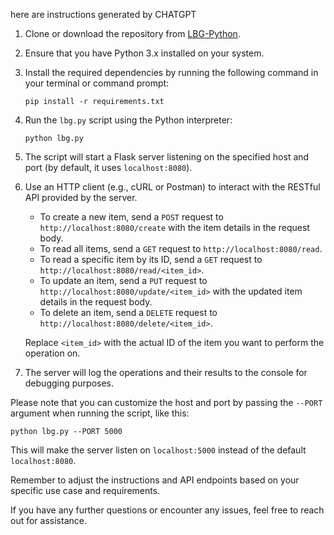 here are instructions generated by CHATGPT

1. Clone or download the repository from [LBG-Python](https://github.com/CameronGuthrie/LBG-Python.git).

2. Ensure that you have Python 3.x installed on your system.

3. Install the required dependencies by running the following command in your terminal or command prompt:

   ```shell
   pip install -r requirements.txt
   ```

4. Run the `lbg.py` script using the Python interpreter:

   ```shell
   python lbg.py
   ```

5. The script will start a Flask server listening on the specified host and port (by default, it uses `localhost:8080`).

6. Use an HTTP client (e.g., cURL or Postman) to interact with the RESTful API provided by the server.

   - To create a new item, send a `POST` request to `http://localhost:8080/create` with the item details in the request body.
   - To read all items, send a `GET` request to `http://localhost:8080/read`.
   - To read a specific item by its ID, send a `GET` request to `http://localhost:8080/read/<item_id>`.
   - To update an item, send a `PUT` request to `http://localhost:8080/update/<item_id>` with the updated item details in the request body.
   - To delete an item, send a `DELETE` request to `http://localhost:8080/delete/<item_id>`.

   Replace `<item_id>` with the actual ID of the item you want to perform the operation on.

7. The server will log the operations and their results to the console for debugging purposes.

Please note that you can customize the host and port by passing the `--PORT` argument when running the script, like this:

```shell
python lbg.py --PORT 5000
```

This will make the server listen on `localhost:5000` instead of the default `localhost:8080`.

Remember to adjust the instructions and API endpoints based on your specific use case and requirements.

If you have any further questions or encounter any issues, feel free to reach out for assistance.